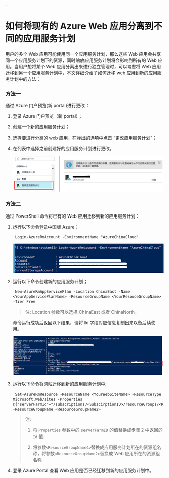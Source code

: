 
.<properties
	pageTitle="如何将现有的 Azure Web 应用分离到不同的应用服务计划"
	description="通过管理门户及 PowerShell 将 Azure Web 应用分离到不同的应用服务计划"
	services="Web-Apps"
	documentationCenter=""
	authors=""
	manager=""
	editor=""
	tags="Azure,Web 应用,应用服务计划,PowerShell,Portal"/>

<tags
    ms.service="Web-Apps-aog"
    ms.date="12/08/2016"
    wacn.date="12/08/2016"/>

# 如何将现有的 Azure Web 应用分离到不同的应用服务计划 #

用户的多个 Web 应用可能使用同一个应用服务计划，那么这些 Web 应用会共享同一个应用服务计划下的资源，同时缩放应用服务计划将会影响到所有的 Web 应用。当用户想将某个 Web 应用分离出来进行独立管理时，可以考虑将 Web 应用迁移到另一个应用服务计划中，本文详细介绍了如何迁移 web 应用到新的应用服务计划中的方法：

### 方法一 ###

通过 Azure 门户预览(新 portal)进行更改：

1. 登录 Azure 门户预览（新 portal）；
2. 创建一个新的应用服务计划；
3. 选择要进行分离的 web 应用，在弹出的选项中点击 “更改应用服务计划”；
4. 在列表中选择之前创建好的应用服务计划进行更改。

	![portal-app-service-plans](./media/aog-web-apps-howto-separate-app-service-plans/azure-portal-app-service-plans.png)

### 方法二 ###

通过 PowerShell 命令将已有的 Web 应用迁移到新的应用服务计划：
 
1. 运行以下命令登录中国版 Azure；

		Login-AzureRmAccount -EnvironmentName "AzureChinaCloud"

	![powershell-login](./media/aog-web-apps-howto-separate-app-service-plans/powershell-login.png)

2. 运行以下命令创建新的应用服务计划；

		New-AzureRmAppServicePlan -Location ChinaEast -Name <YourAppServicePlanName> -ResourceGroupName <YourResouceGroupName> -Tier Free

	>注: Location 参数可以选择 ChinaEast 或者 ChinaNorth。
	
	命令运行成功后返回以下结果，请将 Id 字段对应信息复制出来以备后续使用。
	
	![powershell-app-service-plan-id](./media/aog-web-apps-howto-separate-app-service-plans/powershell-app-service-plan-id.png)

3. 运行以下命令将网站迁移到新的应用服务计划中;

		Set-AzureRmResource -ResourceName <YourWebSiteName> -ResourceType Microsoft.Web/sites -Properties @{"serverFarmId"="/subscriptions/<SubscirptionID>/resourceGroups/<ResourceGroupName1>/providers/Microsoft.Web/serverfarms/TestAppServicePlan"} -ResourceGroupName <ResourceGroupName2>

	>注: 
	>
	>1. 将 `Properties` 参数中的 `serverFarmID` 的值替换成步骤 2 中返回的 `Id` 值.
	>
	>2. 将参数`<ResourceGroupName1>`替换成应用服务计划所在的资源组名称，将参数`<ResourceGroupName2>`替换成 Web 应用所在的资源组名称

4. 登录 Azure Portal 查看 Web 应用是否已经迁移到新的应用服务计划中。

